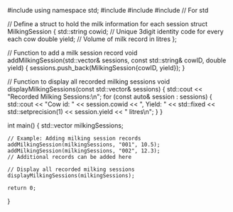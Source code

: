 #include <iostream>
using namespace std;
#include <vector>
#include <string>
#include <iomanip> // For std

// Define a struct to hold the milk information for each session
struct MilkingSession {
    std::string cowid; // Unique 3digit identity code for every each cow
    double yield;      // Volume of milk record in litres
};

// Function to add a milk session record
void addMilkingSession(std::vector<MilkingSession>& sessions, const std::string& cowID, double yield) {
    sessions.push_back(MilkingSession{cowID, yield});
}

// Function to display all recorded milking sessions
void displayMilkingSessions(const std::vector<MilkingSession>& sessions) {
    std::cout << "Recorded Milking Sessions:\n";
    for (const auto& session : sessions) {
        std::cout << "Cow id: " << session.cowid
                  << ", Yield: " << std::fixed << std::setprecision(1) << session.yield << " litres\n";
    }
}

int main() {
    std::vector<MilkingSession> milkingSessions;

    // Example: Adding milking session records
    addMilkingSession(milkingSessions, "001", 10.5);
    addMilkingSession(milkingSessions, "002", 12.3);
    // Additional records can be added here

    // Display all recorded milking sessions
    displayMilkingSessions(milkingSessions);

    return 0;
}
